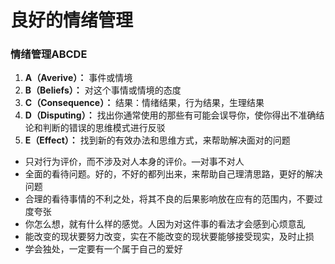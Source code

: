 # 良好的情绪管理
### 情绪管理ABCDE
1. **A（Averive）：** 事件或情境
2. **B（Beliefs）：** 对这个事情或情境的态度
3. **C（Consequence）：** 结果：情绪结果，行为结果，生理结果
4. **D（Disputing）：** 找出你通常使用的那些有可能会误导你，使你得出不准确结论和判断的错误的思维模式进行反驳
5. **E（Effect）：** 找到新的有效办法和思维方式，来帮助解决面对的问题
- 只对行为评价，而不涉及对人本身的评价。—对事不对人
- 全面的看待问题。好的，不好的都列出来，来帮助自己理清思路，更好的解决问题
- 合理的看待事情的不利之处，将其不良的后果影响放在应有的范围内，不要过度夸张
- 你怎么想，就有什么样的感觉。人因为对这件事的看法才会感到心烦意乱
- 能改变的现状要努力改变，实在不能改变的现状要能够接受现实，及时止损
- 学会独处，一定要有一个属于自己的爱好
